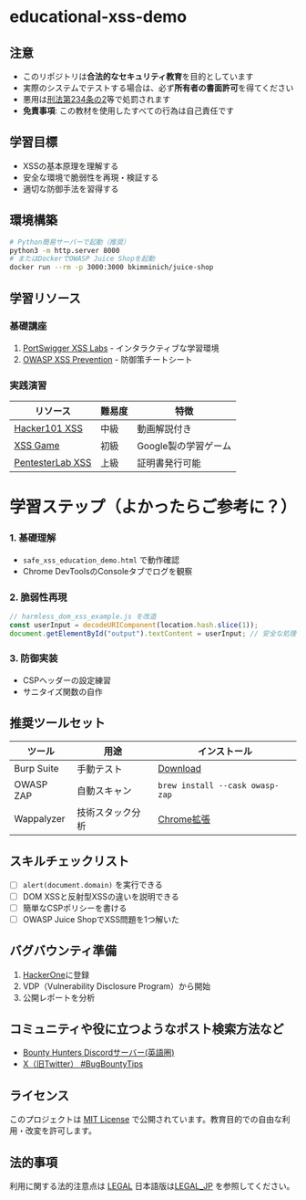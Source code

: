 # educational-xss-demo

##  注意
- このリポジトリは**合法的なセキュリティ教育**を目的としています
- 実際のシステムでテストする場合は、必ず**所有者の書面許可**を得てください
- 悪用は[刑法第234条の2](https://elaws.e-gov.go.jp/document?lawid=140AC0000000045)等で処罰されます
- **免責事項**: この教材を使用したすべての行為は自己責任です

##  学習目標
- XSSの基本原理を理解する
- 安全な環境で脆弱性を再現・検証する
- 適切な防御手法を習得する

##  環境構築
```bash
# Python簡易サーバーで起動（推奨）
python3 -m http.server 8000
# またはDockerでOWASP Juice Shopを起動
docker run --rm -p 3000:3000 bkimminich/juice-shop
```

##  学習リソース
### 基礎講座
1. [PortSwigger XSS Labs](https://portswigger.net/web-security/cross-site-scripting) - インタラクティブな学習環境
2. [OWASP XSS Prevention](https://cheatsheetseries.owasp.org/cheatsheets/Cross_Site_Scripting_Prevention_Cheat_Sheet.html) - 防御策チートシート

### 実践演習
| リソース | 難易度 | 特徴 |
|---------|--------|------|
| [Hacker101 XSS](https://www.hacker101.com/sessions/xss) | 中級 | 動画解説付き |
| [XSS Game](https://xss-game.appspot.com) | 初級 | Google製の学習ゲーム |
| [PentesterLab XSS](https://pentesterlab.com/exercises/xss/) | 上級 | 証明書発行可能 |

#  学習ステップ（よかったらご参考に？）

### 1. 基礎理解
- `safe_xss_education_demo.html` で動作確認
- Chrome DevToolsのConsoleタブでログを観察

### 2. 脆弱性再現
```javascript
// harmless_dom_xss_example.js を改造
const userInput = decodeURIComponent(location.hash.slice(1));
document.getElementById("output").textContent = userInput; // 安全な処理に変更
```

### 3. 防御実装
- CSPヘッダーの設定練習
- サニタイズ関数の自作

##  推奨ツールセット
| ツール | 用途 | インストール |
|-------|------|-------------|
| Burp Suite | 手動テスト | [Download](https://portswigger.net/burp/communitydownload) |
| OWASP ZAP | 自動スキャン | `brew install --cask owasp-zap` |
| Wappalyzer | 技術スタック分析 | [Chrome拡張](https://www.wappalyzer.com/) |

##  スキルチェックリスト
- [ ] `alert(document.domain)` を実行できる
- [ ] DOM XSSと反射型XSSの違いを説明できる
- [ ] 簡単なCSPポリシーを書ける
- [ ] OWASP Juice ShopでXSS問題を1つ解いた

##  バグバウンティ準備

1. [HackerOne](https://www.hackerone.com/)に登録
2. VDP（Vulnerability Disclosure Program）から開始
3. 公開レポートを分析


##  コミュニティや役に立つようなポスト検索方法など
- [Bounty Hunters Discordサーバー(英語圏)](https://discord.com/invite/bugbounty)
- [X（旧Twitter） #BugBountyTips](https://x.com/hashtag/BugBountyTips)

##  ライセンス
このプロジェクトは [MIT License](LICENSE) で公開されています。教育目的での自由な利用・改変を許可します。

## 法的事項
利用に関する法的注意点は [LEGAL](LEGAL/LEGAL.md) 日本語版は[LEGAL_JP](LEGAL/LEGAL_JP.md) を参照してください。
